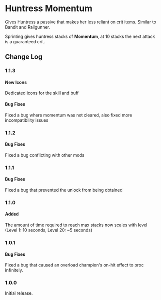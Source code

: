 # Huntress Momentum

Gives Huntress a passive that makes her less reliant on crit items. Similar to Bandit and Railgunner.

Sprinting gives huntress stacks of **Momentum**, at 10 stacks the next attack is a guaranteed crit.

## Change Log

### 1.1.3

#### New Icons

Dedicated icons for the skill and buff

#### Bug Fixes

Fixed a bug where momentum was not cleared, also fixed more incompatibility issues

### 1.1.2

#### Bug Fixes

Fixed a bug conflicting with other mods

### 1.1.1

#### Bug Fixes

Fixed a bug that prevented the unlock from being obtained

### 1.1.0

#### Added

The amount of time required to reach max stacks now scales with level (Level 1: 10 seconds, Level 20: ~5 seconds)

### 1.0.1

#### Bug Fixes

Fixed a bug that caused an overload champion's on-hit effect to proc infinitely.

### 1.0.0

Initial release.